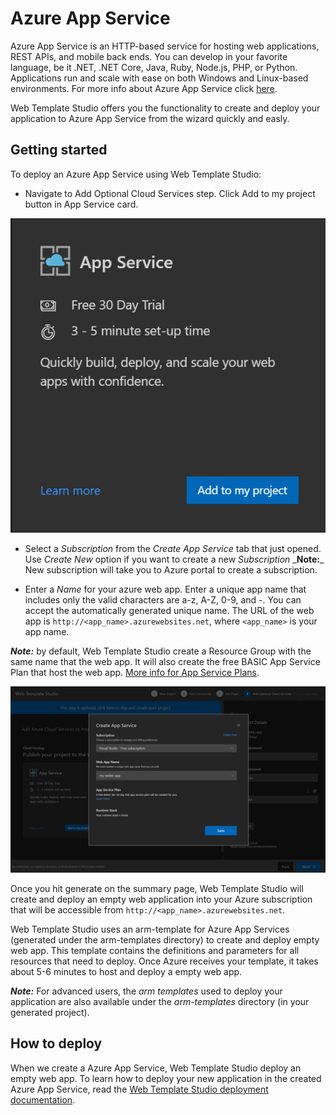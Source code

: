 # Azure App Service

Azure App Service is an HTTP-based service for hosting web applications, REST APIs, and mobile back ends. You can develop in your favorite language, be it .NET, .NET Core, Java, Ruby, Node.js, PHP, or Python. Applications run and scale with ease on both Windows and Linux-based environments. For more info about Azure App Service click [here](https://docs.microsoft.com/azure/app-service/overview).

Web Template Studio offers you the functionality to create and deploy your application to Azure App Service from the wizard quickly and easly.

## Getting started

To deploy an Azure App Service using Web Template Studio:

- Navigate to Add Optional Cloud Services step. Click Add to my project button in App Service card.

![azure-appservice-card](../../resources/azure-appservice-card.png)

- Select a _Subscription_ from the _Create App Service_ tab that just opened. Use _Create New_
  option if you want to create a new _Subscription_ _**Note:**\_ New subscription will take you to Azure portal to create a subscription.

- Enter a _Name_ for your azure web app. Enter a unique app name that includes only the valid characters are a-z, A-Z, 0-9, and -. You can accept the automatically generated unique name. The URL of the web app is `http://<app_name>.azurewebsites.net`, where `<app_name>` is your app name.

_**Note:**_ by default, Web Template Studio create a Resource Group with the same name that the web app. It will also create the free BASIC App Service Plan that host the web app. [More info for App Service Plans](https://azure.microsoft.com/en-us/pricing/details/app-service/plans/).

![azure-appservice-card](../../resources/azure-appservice-createappservice.png)

Once you hit generate on the summary page, Web Template Studio will create and deploy an empty web application into your Azure subscription that will be accessible from `http://<app_name>.azurewebsites.net`.

Web Template Studio uses an arm-template for Azure App Services (generated under the arm-templates directory) to create and deploy empty web app. This template contains the definitions and parameters for all resources that need to deploy. Once Azure receives your template, it takes about 5-6 minutes to host and deploy a empty web app.

_**Note:**_ For advanced users, the _arm templates_
used to deploy your application are also available under the _arm-templates_ directory (in your generated project).

## How to deploy

When we create a Azure App Service, Web Template Studio deploy an empty web app. To learn how to deploy your new application in the created Azure App Service, read the [Web Template Studio deployment documentation](../../deployment.md).
